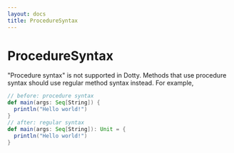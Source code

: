 ```yaml
---
layout: docs
title: ProcedureSyntax
---
```


# ProcedureSyntax
"Procedure syntax" is not supported in Dotty.
Methods that use procedure syntax should use regular method syntax instead.
For example,

```scala
// before: procedure syntax
def main(args: Seq[String]) {
  println("Hello world!")
}
// after: regular syntax
def main(args: Seq[String]): Unit = {
  println("Hello world!")
}
```
